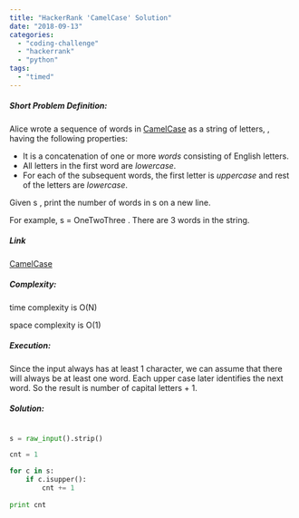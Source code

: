 ```yaml
---
title: "HackerRank 'CamelCase' Solution"
date: "2018-09-13"
categories: 
  - "coding-challenge"
  - "hackerrank"
  - "python"
tags: 
  - "timed"
---
```


##### Short Problem Definition:

Alice wrote a sequence of words in [CamelCase](https://en.wikipedia.org/wiki/CamelCase) as a string of letters, , having the following properties:

- It is a concatenation of one or more _words_ consisting of English letters.
- All letters in the first word are _lowercase_.
- For each of the subsequent words, the first letter is _uppercase_ and rest of the letters are _lowercase_.

Given s , print the number of words in s on a new line.

For example, s = OneTwoThree . There are 3 words in the string.

##### Link

[CamelCase](https://www.hackerrank.com/challenges/camelcase)

##### Complexity:

time complexity is O(N)

space complexity is O(1)

##### Execution:

Since the input always has at least 1 character, we can assume that there will always be at least one word. Each upper case later identifies the next word. So the result is number of capital letters + 1.

##### Solution:

```python

s = raw_input().strip()

cnt = 1

for c in s:
    if c.isupper():
        cnt += 1
        
print cnt
```
